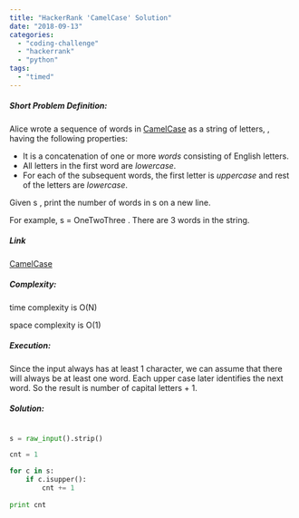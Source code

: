 ```yaml
---
title: "HackerRank 'CamelCase' Solution"
date: "2018-09-13"
categories: 
  - "coding-challenge"
  - "hackerrank"
  - "python"
tags: 
  - "timed"
---
```


##### Short Problem Definition:

Alice wrote a sequence of words in [CamelCase](https://en.wikipedia.org/wiki/CamelCase) as a string of letters, , having the following properties:

- It is a concatenation of one or more _words_ consisting of English letters.
- All letters in the first word are _lowercase_.
- For each of the subsequent words, the first letter is _uppercase_ and rest of the letters are _lowercase_.

Given s , print the number of words in s on a new line.

For example, s = OneTwoThree . There are 3 words in the string.

##### Link

[CamelCase](https://www.hackerrank.com/challenges/camelcase)

##### Complexity:

time complexity is O(N)

space complexity is O(1)

##### Execution:

Since the input always has at least 1 character, we can assume that there will always be at least one word. Each upper case later identifies the next word. So the result is number of capital letters + 1.

##### Solution:

```python

s = raw_input().strip()

cnt = 1

for c in s:
    if c.isupper():
        cnt += 1
        
print cnt
```
